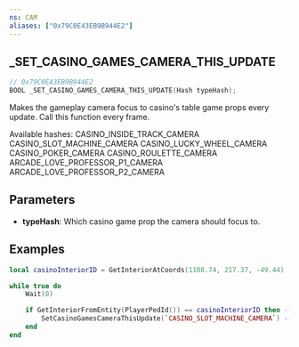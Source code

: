 ```yaml
---
ns: CAM
aliases: ["0x79C0E43EB9B944E2"]
---
```

## _SET_CASINO_GAMES_CAMERA_THIS_UPDATE

```c
// 0x79C0E43EB9B944E2
BOOL _SET_CASINO_GAMES_CAMERA_THIS_UPDATE(Hash typeHash);
```

Makes the gameplay camera focus to casino's table game props every update. Call this function every frame.

Available hashes:
CASINO_INSIDE_TRACK_CAMERA
CASINO_SLOT_MACHINE_CAMERA 
CASINO_LUCKY_WHEEL_CAMERA
CASINO_POKER_CAMERA
CASINO_ROULETTE_CAMERA 
ARCADE_LOVE_PROFESSOR_P1_CAMERA
ARCADE_LOVE_PROFESSOR_P2_CAMERA

## Parameters
* **typeHash**: Which casino game prop the camera should focus to.

## Examples
```lua
local casinoInteriorID = GetInteriorAtCoords(1108.74, 217.37, -49.44)

while true do
	Wait(0)

	if GetInteriorFromEntity(PlayerPedId()) == casinoInteriorID then -- Make sure we're in the casino
		SetCasinoGamesCameraThisUpdate(`CASINO_SLOT_MACHINE_CAMERA`) -- Make the gameplay camera focus on the closest slot machine
	end
end
```